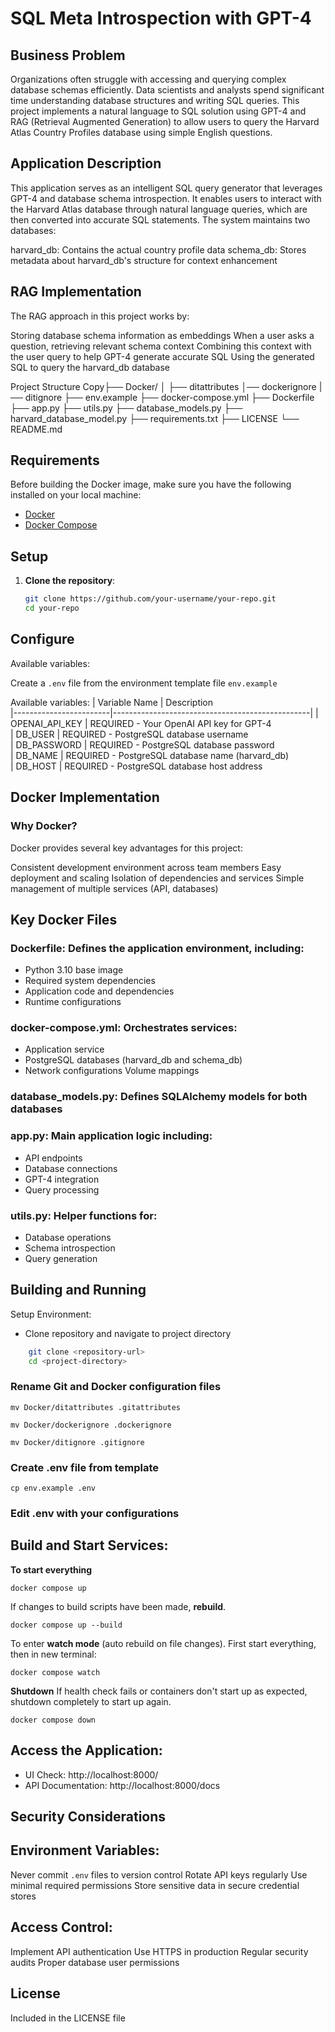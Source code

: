 # SQL Meta Introspection with GPT-4
## Business Problem
Organizations often struggle with accessing and querying complex database schemas efficiently. Data scientists and analysts spend significant time understanding database structures and writing SQL queries. This project implements a natural language to SQL solution using GPT-4 and RAG (Retrieval Augmented Generation) to allow users to query the Harvard Atlas Country Profiles database using simple English questions.

## Application Description
This application serves as an intelligent SQL query generator that leverages GPT-4 and database schema introspection. It enables users to interact with the Harvard Atlas database through natural language queries, which are then converted into accurate SQL statements. The system maintains two databases:

harvard_db: Contains the actual country profile data
schema_db: Stores metadata about harvard_db's structure for context enhancement

## RAG Implementation
The RAG approach in this project works by:

Storing database schema information as embeddings
When a user asks a question, retrieving relevant schema context
Combining this context with the user query to help GPT-4 generate accurate SQL
Using the generated SQL to query the harvard_db database

Project Structure
Copy├── Docker/
│   ├── ditattributes
│── dockerignore
|── ditignore
├── env.example
├── docker-compose.yml
├── Dockerfile
├── app.py
├── utils.py
├── database_models.py
├── harvard_database_model.py
├── requirements.txt
├── LICENSE
└── README.md


## Requirements

Before building the Docker image, make sure you have the following installed on your local machine:

- [Docker](https://www.docker.com/get-started)
- [Docker Compose](https://docs.docker.com/compose/install/)

## Setup

1. **Clone the repository**:

   ```bash
   git clone https://github.com/your-username/your-repo.git
   cd your-repo


## Configure
Available variables:

Create a `.env` file from the environment template file `env.example`

Available variables:
| Variable Name          | Description  
|------------------------|-------------------------------------------------|
| OPENAI_API_KEY         | REQUIRED - Your OpenAI API key for GPT-4                                 
| DB_USER                | REQUIRED - PostgreSQL database username                                
| DB_PASSWORD            | REQUIRED - PostgreSQL database password                               
| DB_NAME                | REQUIRED - PostgreSQL database name (harvard_db)                           
| DB_HOST                | REQUIRED - PostgreSQL database host address


## Docker Implementation
### Why Docker?
Docker provides several key advantages for this project:

Consistent development environment across team members
Easy deployment and scaling
Isolation of dependencies and services
Simple management of multiple services (API, databases)

## Key Docker Files

### Dockerfile: Defines the application environment, including:

- Python 3.10 base image
- Required system dependencies
- Application code and dependencies
- Runtime configurations


### docker-compose.yml: Orchestrates services:

- Application service
- PostgreSQL databases (harvard_db and schema_db)
- Network configurations
Volume mappings


### database_models.py: Defines SQLAlchemy models for both databases
### app.py: Main application logic including:

- API endpoints
- Database connections
- GPT-4 integration
- Query processing


### utils.py: Helper functions for:

- Database operations
- Schema introspection
- Query generation


## Building and Running

Setup Environment:

- Clone repository and navigate to project directory
```bash
    git clone <repository-url>
    cd <project-directory>
```
###  Rename Git and Docker configuration files
```
mv Docker/ditattributes .gitattributes
```
```
mv Docker/dockerignore .dockerignore
```
```
mv Docker/ditignore .gitignore
```

### Create .env file from template
```
cp env.example .env
```

### Edit .env with your configurations

## Build and Start Services:

**To start everything**
```
docker compose up
```
If changes to build scripts have been made, **rebuild**.
```
docker compose up --build
```

To enter **watch mode** (auto rebuild on file changes).
First start everything, then in new terminal:
```
docker compose watch
```

**Shutdown**
If health check fails or containers don't start up as expected, shutdown
completely to start up again.
```
docker compose down
```

## Access the Application:

- UI Check: http://localhost:8000/
- API Documentation: http://localhost:8000/docs

## Security Considerations

## Environment Variables:

Never commit `.env` files to version control
Rotate API keys regularly
Use minimal required permissions
Store sensitive data in secure credential stores


## Access Control:

Implement API authentication
Use HTTPS in production
Regular security audits
Proper database user permissions



## License
Included in the LICENSE file